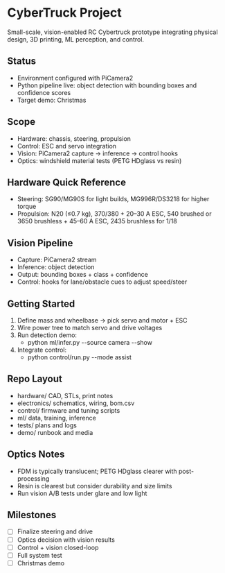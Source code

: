 # CyberTruck Project

Small-scale, vision-enabled RC Cybertruck prototype integrating physical design, 3D printing, ML perception, and control.

## Status
- Environment configured with PiCamera2
- Python pipeline live: object detection with bounding boxes and confidence scores
- Target demo: Christmas

## Scope
- Hardware: chassis, steering, propulsion
- Control: ESC and servo integration
- Vision: PiCamera2 capture → inference → control hooks
- Optics: windshield material tests (PETG HDglass vs resin)

## Hardware Quick Reference
- Steering: SG90/MG90S for light builds, MG996R/DS3218 for higher torque
- Propulsion: N20 (≤0.7 kg), 370/380 + 20–30 A ESC, 540 brushed or 3650 brushless + 45–60 A ESC, 2435 brushless for 1/18

## Vision Pipeline
- Capture: PiCamera2 stream
- Inference: object detection
- Output: bounding boxes + class + confidence
- Control: hooks for lane/obstacle cues to adjust speed/steer

## Getting Started
1) Define mass and wheelbase → pick servo and motor + ESC
2) Wire power tree to match servo and drive voltages
3) Run detection demo:
   - python ml/infer.py --source camera --show
4) Integrate control:
   - python control/run.py --mode assist

## Repo Layout
- hardware/ CAD, STLs, print notes
- electronics/ schematics, wiring, bom.csv
- control/ firmware and tuning scripts
- ml/ data, training, inference
- tests/ plans and logs
- demo/ runbook and media

## Optics Notes
- FDM is typically translucent; PETG HDglass clearer with post-processing
- Resin is clearest but consider durability and size limits
- Run vision A/B tests under glare and low light

## Milestones
- [ ] Finalize steering and drive
- [ ] Optics decision with vision results
- [ ] Control + vision closed-loop
- [ ] Full system test
- [ ] Christmas demo